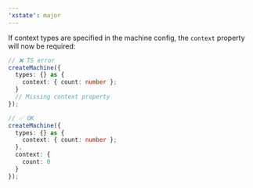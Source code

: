 ```yaml
---
'xstate': major
---
```


If context types are specified in the machine config, the `context` property will now be required:

```ts
// ❌ TS error
createMachine({
  types: {} as {
    context: { count: number };
  }
  // Missing context property
});

// ✅ OK
createMachine({
  types: {} as {
    context: { count: number };
  },
  context: {
    count: 0
  }
});
```

